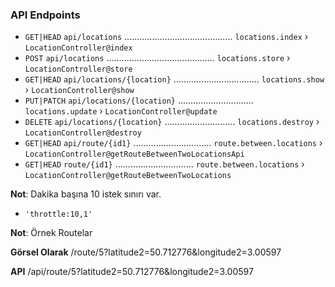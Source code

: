 ### API Endpoints

- `GET|HEAD` `api/locations` ........................................... `locations.index` › `LocationController@index`
- `POST` `api/locations` ........................................... `locations.store` › `LocationController@store`
- `GET|HEAD` `api/locations/{location}` .................................. `locations.show` › `LocationController@show`
- `PUT|PATCH` `api/locations/{location}` .............................. `locations.update` › `LocationController@update`
- `DELETE` `api/locations/{location}` ............................ `locations.destroy` › `LocationController@destroy`
- `GET|HEAD` `api/route/{id1}` ............................... `route.between.locations` › `LocationController@getRouteBetweenTwoLocationsApi`
- `GET|HEAD` `route/{id1}` ............................... `route.between.locations` › `LocationController@getRouteBetweenTwoLocations`


**Not**: Dakika başına 10 istek sınırı var.
- `'throttle:10,1'`

**Not**: Örnek Routelar

**Görsel Olarak**
/route/5?latitude2=50.712776&longitude2=3.00597

**API**
/api/route/5?latitude2=50.712776&longitude2=3.00597
